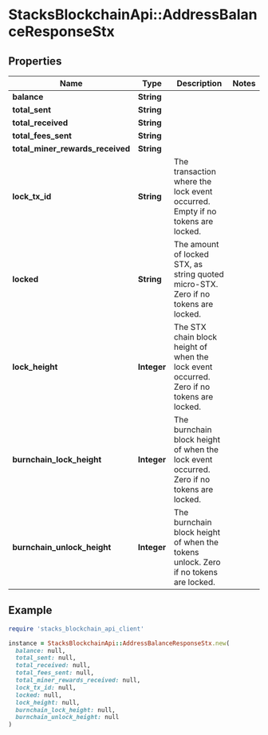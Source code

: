 # StacksBlockchainApi::AddressBalanceResponseStx

## Properties

| Name | Type | Description | Notes |
| ---- | ---- | ----------- | ----- |
| **balance** | **String** |  |  |
| **total_sent** | **String** |  |  |
| **total_received** | **String** |  |  |
| **total_fees_sent** | **String** |  |  |
| **total_miner_rewards_received** | **String** |  |  |
| **lock_tx_id** | **String** | The transaction where the lock event occurred. Empty if no tokens are locked. |  |
| **locked** | **String** | The amount of locked STX, as string quoted micro-STX. Zero if no tokens are locked. |  |
| **lock_height** | **Integer** | The STX chain block height of when the lock event occurred. Zero if no tokens are locked. |  |
| **burnchain_lock_height** | **Integer** | The burnchain block height of when the lock event occurred. Zero if no tokens are locked. |  |
| **burnchain_unlock_height** | **Integer** | The burnchain block height of when the tokens unlock. Zero if no tokens are locked. |  |

## Example

```ruby
require 'stacks_blockchain_api_client'

instance = StacksBlockchainApi::AddressBalanceResponseStx.new(
  balance: null,
  total_sent: null,
  total_received: null,
  total_fees_sent: null,
  total_miner_rewards_received: null,
  lock_tx_id: null,
  locked: null,
  lock_height: null,
  burnchain_lock_height: null,
  burnchain_unlock_height: null
)
```

